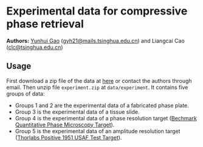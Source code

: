 # Experimental data for compressive phase retrieval
**Authors:** [Yunhui Gao](https://github.com/Yunhui-Gao) (gyh21@mails.tsinghua.edu.cn) and Liangcai Cao (clc@tsinghua.edu.cn)


## Usage
First download a zip file of the data at [here](https://cloud.tsinghua.edu.cn/f/350454931548480dad4e/?dl=1) or contact the authors through email. Then unzip file `experiment.zip` at `data/experiment`. It contains five groups of data:

* Groups 1 and 2 are the experimental data of a fabricated phase plate.
* Group 3 is the experimental data of a tissue slide.
* Group 4 is the experimental data of a phase resolution target ([Bechmark Quantitative Phase Microscopy Target](https://www.benchmarktech.com/quantitativephasemicroscop)). 
* Group 5 is the experimental data of an amplitude resolution target ([Thorlabs Positive 1951 USAF Test Target](https://www.thorlabs.com/newgrouppage9.cfm?objectgroup_id=4338)).